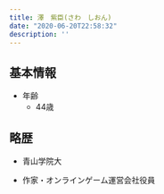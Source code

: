 ```yaml
---
title: 澤　紫臣(さわ　しおん)
date: "2020-06-20T22:58:32"
description: ''
---
```


## 基本情報

* 年齢
  * 44歳

## 略歴

* 青山学院大

* 作家・オンラインゲーム運営会社役員

